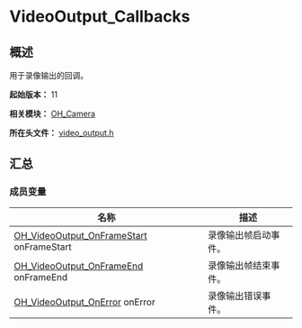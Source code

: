 # VideoOutput_Callbacks
<!--Kit: Camera Kit-->
<!--Subsystem: Multimedia-->
<!--Owner: @qano-->
<!--Designer: @leo_ysl-->
<!--Tester: @xchaosioda-->
<!--Adviser: @zengyawen-->

## 概述

用于录像输出的回调。

**起始版本：** 11

**相关模块：** [OH_Camera](capi-oh-camera.md)

**所在头文件：** [video_output.h](capi-video-output-h.md)

## 汇总

### 成员变量

| 名称 | 描述 |
| -- | -- |
| [OH_VideoOutput_OnFrameStart](capi-video-output-h.md#oh_videooutput_onframestart) onFrameStart | 录像输出帧启动事件。 |
| [OH_VideoOutput_OnFrameEnd](capi-video-output-h.md#oh_videooutput_onframeend) onFrameEnd | 录像输出帧结束事件。 |
| [OH_VideoOutput_OnError](capi-video-output-h.md#oh_videooutput_onerror) onError | 录像输出错误事件。 |


